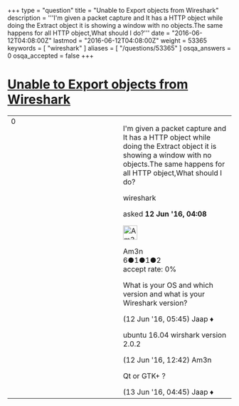 +++
type = "question"
title = "Unable to Export objects from Wireshark"
description = '''I&#x27;m given a packet capture and It has a HTTP object while doing the Extract object it is showing a window with no objects.The same happens for all HTTP object,What should I do?'''
date = "2016-06-12T04:08:00Z"
lastmod = "2016-06-12T04:08:00Z"
weight = 53365
keywords = [ "wireshark" ]
aliases = [ "/questions/53365" ]
osqa_answers = 0
osqa_accepted = false
+++

<div class="headNormal">

# [Unable to Export objects from Wireshark](/questions/53365/unable-to-export-objects-from-wireshark)

</div>

<div id="main-body">

<div id="askform">

<table id="question-table" style="width:100%;"><colgroup><col style="width: 50%" /><col style="width: 50%" /></colgroup><tbody><tr class="odd"><td style="width: 30px; vertical-align: top"><div class="vote-buttons"><div id="post-53365-score" class="post-score" title="current number of votes">0</div><div id="favorite-count" class="favorite-count"></div></div></td><td><div id="item-right"><div class="question-body"><p>I'm given a packet capture and It has a HTTP object while doing the Extract object it is showing a window with no objects.The same happens for all HTTP object,What should I do?</p></div><div id="question-tags" class="tags-container tags">wireshark</div><div id="question-controls" class="post-controls"></div><div class="post-update-info-container"><div class="post-update-info post-update-info-user"><p>asked <strong>12 Jun '16, 04:08</strong></p><img src="https://secure.gravatar.com/avatar/b5dd5622c8de7282d8effd2b2febcfd2?s=32&amp;d=identicon&amp;r=g" class="gravatar" width="32" height="32" alt="Am3n&#39;s gravatar image" /><p>Am3n<br />
<span class="score" title="6 reputation points">6</span><span title="1 badges"><span class="badge1">●</span><span class="badgecount">1</span></span><span title="1 badges"><span class="silver">●</span><span class="badgecount">1</span></span><span title="2 badges"><span class="bronze">●</span><span class="badgecount">2</span></span><br />
<span class="accept_rate" title="Rate of the user&#39;s accepted answers">accept rate:</span> <span title="Am3n has no accepted answers">0%</span></p></div></div><div id="comments-container-53365" class="comments-container"><span id="53367"></span><div id="comment-53367" class="comment"><div id="post-53367-score" class="comment-score"></div><div class="comment-text"><p>What is your OS and which version and what is your Wireshark version?</p></div><div id="comment-53367-info" class="comment-info"><span class="comment-age">(12 Jun '16, 05:45)</span> Jaap ♦</div></div><span id="53381"></span><div id="comment-53381" class="comment"><div id="post-53381-score" class="comment-score"></div><div class="comment-text"><p>ubuntu 16.04 wirshark version 2.0.2</p></div><div id="comment-53381-info" class="comment-info"><span class="comment-age">(12 Jun '16, 12:42)</span> Am3n</div></div><span id="53396"></span><div id="comment-53396" class="comment"><div id="post-53396-score" class="comment-score"></div><div class="comment-text"><p>Qt or GTK+ ?</p></div><div id="comment-53396-info" class="comment-info"><span class="comment-age">(13 Jun '16, 04:45)</span> Jaap ♦</div></div></div><div id="comment-tools-53365" class="comment-tools"></div><div class="clear"></div><div id="comment-53365-form-container" class="comment-form-container"></div><div class="clear"></div></div></td></tr></tbody></table>

</div>

</div>

